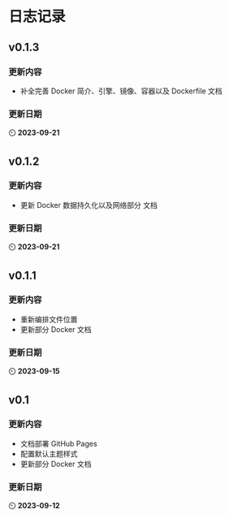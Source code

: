 # 日志记录

## v0.1.3

### 更新内容

- 补全完善 Docker 简介、引擎、镜像、容器以及 Dockerfile 文档

### 更新日期

:timer_clock: **2023-09-21**

## v0.1.2

### 更新内容

- 更新 Docker 数据持久化以及网络部分 文档

### 更新日期

:timer_clock: **2023-09-21**

## v0.1.1

### 更新内容

- 重新编排文件位置
- 更新部分 Docker 文档

### 更新日期

:timer_clock: **2023-09-15**

## v0.1

### 更新内容

- 文档部署 GitHub Pages
- 配置默认主题样式
- 更新部分 Docker 文档

### 更新日期

:timer_clock: **2023-09-12**
